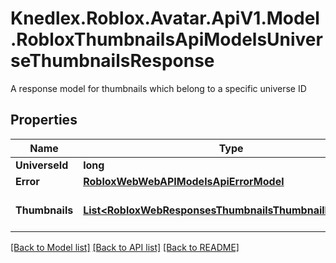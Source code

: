 # Knedlex.Roblox.Avatar.ApiV1.Model.RobloxThumbnailsApiModelsUniverseThumbnailsResponse
A response model for thumbnails which belong to a specific universe ID

## Properties

Name | Type | Description | Notes
------------ | ------------- | ------------- | -------------
**UniverseId** | **long** | Integer universe ID | [optional] 
**Error** | [**RobloxWebWebAPIModelsApiErrorModel**](RobloxWebWebAPIModelsApiErrorModel.md) |  | [optional] 
**Thumbnails** | [**List&lt;RobloxWebResponsesThumbnailsThumbnailResponse&gt;**](RobloxWebResponsesThumbnailsThumbnailResponse.md) | An array of ThumbnailResponse objects | [optional] 

[[Back to Model list]](../README.md#documentation-for-models) [[Back to API list]](../README.md#documentation-for-api-endpoints) [[Back to README]](../README.md)

